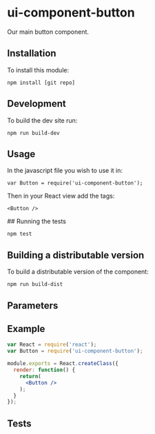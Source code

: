 # ui-component-button
Our main button component.

## Installation
To install this module:

`npm install [git repo]`

## Development
To build the dev site run:

`npm run build-dev`

## Usage
In the javascript file you wish to use it in:

`var Button = require('ui-component-button');`

Then in your React view add the tags:

`<Button />`

## Running the tests

`npm test`

## Building a distributable version
To build a distributable version of the component:

`npm run build-dist`

## Parameters

## Example

```jsx
var React = require('react');
var Button = require('ui-component-button');

module.exports = React.createClass({
  render: function() {
    return(
      <Button />
    );
  }
});
```

## Tests
